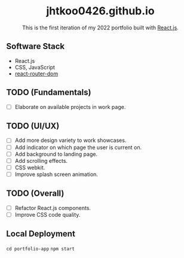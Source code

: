<h1 align="center">jhtkoo0426.github.io</h1>
<p align="center">This is the first iteration of my 2022 portfolio built with <a href="https://reactjs.org" target="_blank">React.js</a>.</p>

## Software Stack
- React.js
- CSS, JavaScript
- [react-router-dom](https://github.com/remix-run/react-router/tree/main/packages/react-router-dom)

## TODO (Fundamentals)
- [ ] Elaborate on available projects in work page.

## TODO (UI/UX)
- [ ] Add more design variety to work showcases.
- [ ] Add indicator on which page the user is current on.
- [ ] Add background to landing page.
- [ ] Add scrolling effects.
- [ ] CSS webkit.
- [ ] Improve splash screen animation.

## TODO (Overall)
- [ ] Refactor React.js components.
- [ ] Improve CSS code quality.

## Local Deployment
```cd portfolio-app```
```npm start```